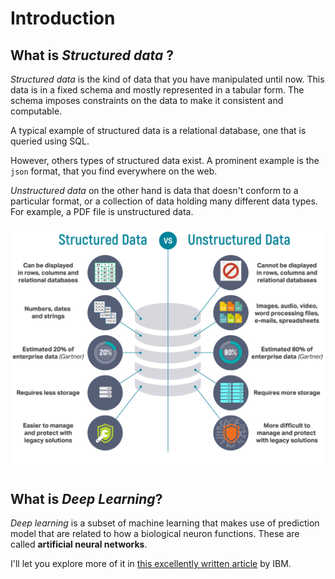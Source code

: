 # Introduction

## What is *Structured data* ?

*Structured data* is the kind of data that you have manipulated until now.
This data is in a fixed schema and mostly represented in a tabular form. The schema imposes constraints on the data to make it consistent and computable.

A typical example of structured data is a relational database, one that is queried using SQL.

However, others types of structured data exist. A prominent example is the `json` format, that you find everywhere on the web.

*Unstructured data* on the other hand is data that doesn't conform to a particular format, or a collection of data holding many different data types. For example, a PDF file is unstructured data.

![Structured or unstructured data (Image)](./assets/structured-unstructured-data.png)

## What is *Deep Learning*?

*Deep learning* is a subset of machine learning that makes use of prediction model that are related to how a biological neuron functions. These are called **artificial neural networks**.

I'll let you explore more of it in [this excellently written article](https://www.ibm.com/cloud/learn/deep-learning) by IBM.
